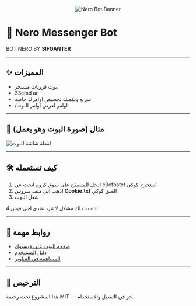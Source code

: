 <!-- صورة بانر في الأعلى -->
<p align="center">
  <img src="https://via.placeholder.com/800x200.png?text=Nero+Messenger+Bot" alt="Nero Bot Banner" />
</p>

# 🤖 Nero Messenger Bot
BOT NERO BY **SIFOANTER** 

---

## ✨ المميزات
- بوت قروبات مسنجر. 
- 33cmd ar. 
- سريع ويكمنك تخصيص اوامرك خاصة
- /اوامر لعرض اوامر البوت

---

## 📸 مثال (صورة البوت وهو يعمل)
![لقطة شاشة للبوت](https://via.placeholder.com/400x300.png?text=Screenshot+Nero)

---

## 🛠️ كيف تستعمله
1. ادخل للمتصفح على سوق كروم ابحث عن c3cfbstet استخرج كوكي 
2. اذهب الى ملف سروس **Cookie.txt** الصق كوكي
3. شغل البوت

4.اذ حدث لك مشكل لا تترد عندي اجي فيس

---

## 🔗 روابط مهمة
- [صفحة البوت على فيسبوك](https://m.me/nero)  
- [دليل المستخدم](docs/guide.md)  
- [المساهمة في التطوير](CONTRIBUTING.md)  

---

## 📄 الترخيص
هذا المشروع تحت رخصة MIT — حر في التعديل والاستخدام.